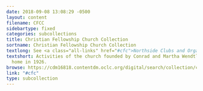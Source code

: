 ```yaml
---
date: 2018-09-08 13:08:29 -0500
layout: content
filename: CFCC
sidebartype: fixed
categories: subcollections
title: Christian Fellowship Church Collection
sortname: Christian Fellowship Church Collection
textlong: See <a class="all-links" href="#cfc">Northside Clubs and Organizations</a>.
textshort: Activities of the church founded by Conrad and Martha Wendtland in their
  home in 1926.
browse: https://cdm16818.contentdm.oclc.org/digital/search/collection/cfc/searchterm/Christian+Fellowship+Church/field/collec/mode/all/conn/and/order/nosort
link: "#cfc"
type: subcollection
---
```


